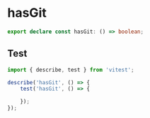 # hasGit
```ts
export declare const hasGit: () => boolean;

```

## Test
```ts
import { describe, test } from 'vitest';

describe('hasGit', () => {
    test('hasGit', () => {

    });
});
```
